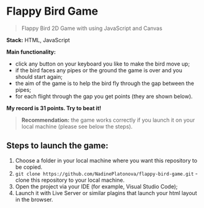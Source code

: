 # Flappy Bird Game

> Flappy Bird 2D Game with using JavaScript and Canvas

**Stack:** HTML, JavaScript

**Main functionality:**

- click any button on your keyboard you like to make the bird move up;
- if the bird faces any pipes or the ground the game is over and you should start again;
- the aim of the game is to help the bird fly through the gap between the pipes;
- for each flight through the gap you get points (they are shown below).

**My record is 31 points. Try to beat it!**

> **Recommendation:** the game works correctly if you launch it on your local machine (please see below the steps).

## Steps to launch the game:

1. Choose a folder in your local machine where you want this repository to be copied.
2. `git clone https://github.com/NadinePlatonova/flappy-bird-game.git` - clone this repository to your local machine.
3. Open the project via your IDE (for example, Visual Studio Code);
4. Launch it with Live Server or similar plagins that launch your html layout in the browser.
